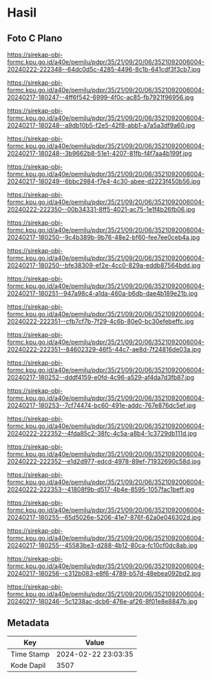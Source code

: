 # Hasil

## Foto C Plano

https://sirekap-obj-formc.kpu.go.id/a40e/pemilu/pdpr/35/21/09/20/06/3521092006004-20240222-222348--64dc0d5c-4285-4496-8c1b-641cdf3f3cb7.jpg

https://sirekap-obj-formc.kpu.go.id/a40e/pemilu/pdpr/35/21/09/20/06/3521092006004-20240217-180247--4ff6f542-6999-4f0c-ac85-fb7921f96956.jpg

https://sirekap-obj-formc.kpu.go.id/a40e/pemilu/pdpr/35/21/09/20/06/3521092006004-20240217-180248--a9db10b5-f2e5-42f8-abb1-a7a5a3df9a60.jpg

https://sirekap-obj-formc.kpu.go.id/a40e/pemilu/pdpr/35/21/09/20/06/3521092006004-20240217-180248--3b9662b8-51e1-4207-81fb-f4f7aa4b199f.jpg

https://sirekap-obj-formc.kpu.go.id/a40e/pemilu/pdpr/35/21/09/20/06/3521092006004-20240217-180249--6bbc2984-f7e4-4c30-abee-d2223f450b56.jpg

https://sirekap-obj-formc.kpu.go.id/a40e/pemilu/pdpr/35/21/09/20/06/3521092006004-20240222-222350--00b34331-8ff5-4021-ac75-1e1f4b26fb06.jpg

https://sirekap-obj-formc.kpu.go.id/a40e/pemilu/pdpr/35/21/09/20/06/3521092006004-20240217-180250--9c4b389b-9b76-48e2-bf60-fee7ee0ceb4a.jpg

https://sirekap-obj-formc.kpu.go.id/a40e/pemilu/pdpr/35/21/09/20/06/3521092006004-20240217-180250--bfe38309-ef2e-4cc0-829a-eddb87564bdd.jpg

https://sirekap-obj-formc.kpu.go.id/a40e/pemilu/pdpr/35/21/09/20/06/3521092006004-20240217-180251--947a98c4-a1da-460a-b6db-dae4b189e21b.jpg

https://sirekap-obj-formc.kpu.go.id/a40e/pemilu/pdpr/35/21/09/20/06/3521092006004-20240222-222351--cfb7cf7b-7f29-4c6b-80e0-bc30efebeffc.jpg

https://sirekap-obj-formc.kpu.go.id/a40e/pemilu/pdpr/35/21/09/20/06/3521092006004-20240222-222351--84602329-46f5-44c7-ae8d-7f24816de03a.jpg

https://sirekap-obj-formc.kpu.go.id/a40e/pemilu/pdpr/35/21/09/20/06/3521092006004-20240217-180252--dddf4159-e0fd-4c96-a529-af4da7d3fb87.jpg

https://sirekap-obj-formc.kpu.go.id/a40e/pemilu/pdpr/35/21/09/20/06/3521092006004-20240217-180253--7cf74474-bc60-491e-addc-767e876dc5ef.jpg

https://sirekap-obj-formc.kpu.go.id/a40e/pemilu/pdpr/35/21/09/20/06/3521092006004-20240222-222352--4fda85c2-38fc-4c5a-a8b4-1c3729db111d.jpg

https://sirekap-obj-formc.kpu.go.id/a40e/pemilu/pdpr/35/21/09/20/06/3521092006004-20240222-222352--e1d2d977-edcd-4978-89ef-71932690c58d.jpg

https://sirekap-obj-formc.kpu.go.id/a40e/pemilu/pdpr/35/21/09/20/06/3521092006004-20240222-222353--41808f9b-d517-4b4e-8595-1057fac1beff.jpg

https://sirekap-obj-formc.kpu.go.id/a40e/pemilu/pdpr/35/21/09/20/06/3521092006004-20240217-180255--65d5026e-5206-41e7-876f-62a0e046302d.jpg

https://sirekap-obj-formc.kpu.go.id/a40e/pemilu/pdpr/35/21/09/20/06/3521092006004-20240217-180255--45583be3-d288-4b12-80ca-fc10cf0dc8ab.jpg

https://sirekap-obj-formc.kpu.go.id/a40e/pemilu/pdpr/35/21/09/20/06/3521092006004-20240217-180256--c312b083-e8f6-4789-b57d-48ebea092bd2.jpg

https://sirekap-obj-formc.kpu.go.id/a40e/pemilu/pdpr/35/21/09/20/06/3521092006004-20240217-180246--5c1238ac-dcb6-476e-af26-8f01e8e8847b.jpg


## Metadata

| Key        | Value               |
| ---------- | ------------------- |
| Time Stamp | 2024-02-22 23:03:35 |
| Kode Dapil | 3507                |



